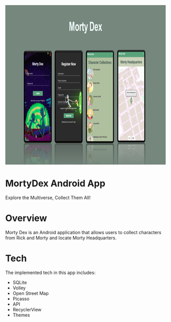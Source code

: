 <p align="center">
  <img height="500" src="/MortyDex.PNG">
</p>

# MortyDex Android App
Explore the Multiverse, Collect Them All!

# Overview
Morty Dex is an Android application that allows users to collect characters from Rick and Morty and locate Morty Headquarters.

# Tech
The implemented tech in this app includes:
- SQLite
- Volley
- Open Street Map
- Picasso
- API
- RecyclerView
- Themes
